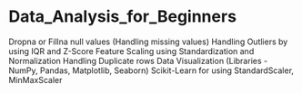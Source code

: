 # Data_Analysis_for_Beginners
Dropna or Fillna null values (Handling missing values)
Handling Outliers by using IQR and Z-Score
Feature Scaling using Standardization and Normalization
Handling Duplicate rows
Data Visualization (Libraries - NumPy, Pandas, Matplotlib, Seaborn)
Scikit-Learn for using StandardScaler, MinMaxScaler
